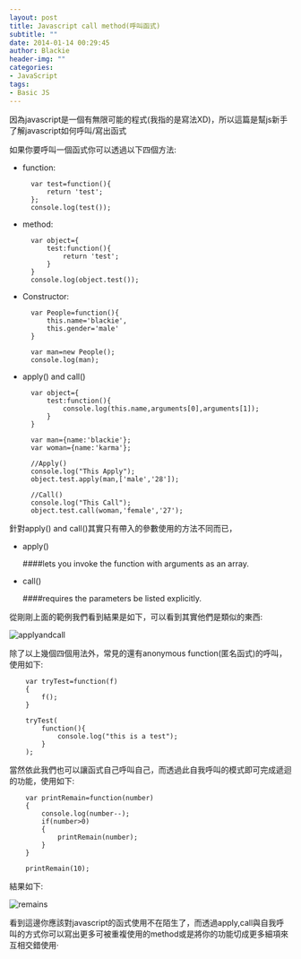```yaml
---
layout: post
title: Javascript call method(呼叫函式)
subtitle: ""
date: 2014-01-14 00:29:45
author: Blackie
header-img: ""
categories:
- JavaScript
tags:
- Basic JS
---
```


因為javascript是一個有無限可能的程式(我指的是寫法XD)，所以這篇是幫js新手了解javascript如何呼叫/寫出函式

<!-- More -->

如果你要呼叫一個函式你可以透過以下四個方法:

- function:

		var test=function(){
			return 'test';
		};
		console.log(test());

- method:

		var object={
			test:function(){
				return 'test';
			}
		}
		console.log(object.test());

- Constructor:

		var People=function(){
			this.name='blackie',
			this.gender='male'
		}

		var man=new People();
		console.log(man);

- apply() and call()

		var object={
			test:function(){
				console.log(this.name,arguments[0],arguments[1]);
			}
		}

        var man={name:'blackie'};
        var woman={name:'karma'};

        //Apply()
        console.log("This Apply");
        object.test.apply(man,['male','28']);

        //Call()
        console.log("This Call");
        object.test.call(woman,'female','27');

針對apply() and call()其實只有帶入的參數使用的方法不同而已，

-	apply()

	####lets you invoke the function with arguments as an array.

-	call()

	####requires the parameters be listed explicitly.

從剛剛上面的範例我們看到結果是如下，可以看到其實他們是類似的東西:

![applyandcall](https://dl.dropboxusercontent.com/u/20925528/%E6%8A%80%E8%A1%93Blog/blogs/20140115/applyandcall.PNG)

除了以上幾個四個用法外，常見的還有anonymous function(匿名函式)的呼叫，使用如下:

		var tryTest=function(f)
		{
			f();
		}

		tryTest(
			function(){
				console.log("this is a test");
			}
		);

當然依此我們也可以讓函式自己呼叫自己，而透過此自我呼叫的模式即可完成遞迴的功能，使用如下:

		var printRemain=function(number)
		{
			console.log(number--);
			if(number>0)
			{
				printRemain(number);
			}
		}

		printRemain(10);

結果如下:

![remains](https://dl.dropboxusercontent.com/u/20925528/%E6%8A%80%E8%A1%93Blog/blogs/20140115/remains.PNG)

看到這邊你應該對javascript的函式使用不在陌生了，而透過apply,call與自我呼叫的方式你可以寫出更多可被重複使用的method或是將你的功能切成更多細項來互相交錯使用‧
